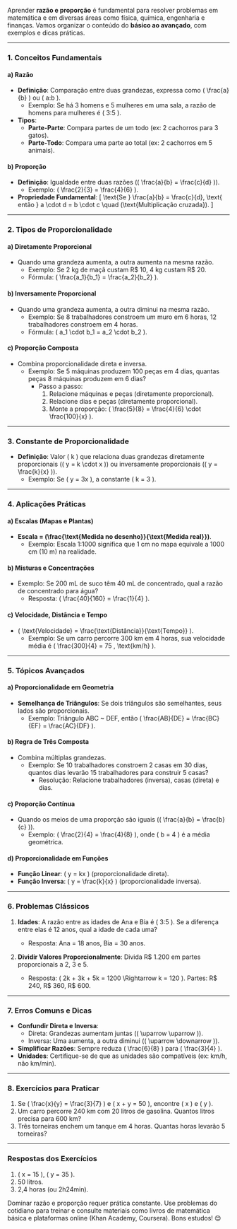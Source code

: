 Aprender **razão e proporção** é fundamental para resolver problemas em matemática e em diversas áreas como física, química, engenharia e finanças. Vamos organizar o conteúdo do **básico ao avançado**, com exemplos e dicas práticas.

---

### **1. Conceitos Fundamentais**
#### **a) Razão**
- **Definição**: Comparação entre duas grandezas, expressa como \( \frac{a}{b} \) ou \( a:b \).
  - Exemplo: Se há 3 homens e 5 mulheres em uma sala, a razão de homens para mulheres é \( 3:5 \).
- **Tipos**:
  - **Parte-Parte**: Compara partes de um todo (ex: 2 cachorros para 3 gatos).
  - **Parte-Todo**: Compara uma parte ao total (ex: 2 cachorros em 5 animais).

#### **b) Proporção**
- **Definição**: Igualdade entre duas razões (\( \frac{a}{b} = \frac{c}{d} \)).
  - Exemplo: \( \frac{2}{3} = \frac{4}{6} \).
- **Propriedade Fundamental**:
  \[
  \text{Se } \frac{a}{b} = \frac{c}{d}, \text{ então } a \cdot d = b \cdot c \quad (\text{Multiplicação cruzada}).
  \]

---

### **2. Tipos de Proporcionalidade**
#### **a) Diretamente Proporcional**
- Quando uma grandeza aumenta, a outra aumenta na mesma razão.
  - Exemplo: Se 2 kg de maçã custam R$ 10, 4 kg custam R$ 20.
  - Fórmula: \( \frac{a_1}{b_1} = \frac{a_2}{b_2} \).

#### **b) Inversamente Proporcional**
- Quando uma grandeza aumenta, a outra diminui na mesma razão.
  - Exemplo: Se 8 trabalhadores constroem um muro em 6 horas, 12 trabalhadores constroem em 4 horas.
  - Fórmula: \( a_1 \cdot b_1 = a_2 \cdot b_2 \).

#### **c) Proporção Composta**
- Combina proporcionalidade direta e inversa.
  - Exemplo: Se 5 máquinas produzem 100 peças em 4 dias, quantas peças 8 máquinas produzem em 6 dias?
    - Passo a passo:
      1. Relacione máquinas e peças (diretamente proporcional).
      2. Relacione dias e peças (diretamente proporcional).
      3. Monte a proporção: \( \frac{5}{8} = \frac{4}{6} \cdot \frac{100}{x} \).

---

### **3. Constante de Proporcionalidade**
- **Definição**: Valor \( k \) que relaciona duas grandezas diretamente proporcionais (\( y = k \cdot x \)) ou inversamente proporcionais (\( y = \frac{k}{x} \)).
  - Exemplo: Se \( y = 3x \), a constante \( k = 3 \).

---

### **4. Aplicações Práticas**
#### **a) Escalas (Mapas e Plantas)**
- **Escala = \(\frac{\text{Medida no desenho}}{\text{Medida real}}\)**.
  - Exemplo: Escala 1:1000 significa que 1 cm no mapa equivale a 1000 cm (10 m) na realidade.

#### **b) Misturas e Concentrações**
- Exemplo: Se 200 mL de suco têm 40 mL de concentrado, qual a razão de concentrado para água?
  - Resposta: \( \frac{40}{160} = \frac{1}{4} \).

#### **c) Velocidade, Distância e Tempo**
- \( \text{Velocidade} = \frac{\text{Distância}}{\text{Tempo}} \).
  - Exemplo: Se um carro percorre 300 km em 4 horas, sua velocidade média é \( \frac{300}{4} = 75 \, \text{km/h} \).

---

### **5. Tópicos Avançados**
#### **a) Proporcionalidade em Geometria**
- **Semelhança de Triângulos**: Se dois triângulos são semelhantes, seus lados são proporcionais.
  - Exemplo: Triângulo ABC ~ DEF, então \( \frac{AB}{DE} = \frac{BC}{EF} = \frac{AC}{DF} \).

#### **b) Regra de Três Composta**
- Combina múltiplas grandezas.
  - Exemplo: Se 10 trabalhadores constroem 2 casas em 30 dias, quantos dias levarão 15 trabalhadores para construir 5 casas?
    - Resolução: Relacione trabalhadores (inversa), casas (direta) e dias.

#### **c) Proporção Contínua**
- Quando os meios de uma proporção são iguais (\( \frac{a}{b} = \frac{b}{c} \)).
  - Exemplo: \( \frac{2}{4} = \frac{4}{8} \), onde \( b = 4 \) é a média geométrica.

#### **d) Proporcionalidade em Funções**
- **Função Linear**: \( y = kx \) (proporcionalidade direta).
- **Função Inversa**: \( y = \frac{k}{x} \) (proporcionalidade inversa).

---

### **6. Problemas Clássicos**
1. **Idades**: A razão entre as idades de Ana e Bia é \( 3:5 \). Se a diferença entre elas é 12 anos, qual a idade de cada uma?
   - Resposta: Ana = 18 anos, Bia = 30 anos.

2. **Dividir Valores Proporcionalmente**: Divida R$ 1.200 em partes proporcionais a 2, 3 e 5.
   - Resposta: \( 2k + 3k + 5k = 1200 \Rightarrow k = 120 \). Partes: R$ 240, R$ 360, R$ 600.

---

### **7. Erros Comuns e Dicas**
- **Confundir Direta e Inversa**:
  - Direta: Grandezas aumentam juntas (\( \uparrow \uparrow \)).
  - Inversa: Uma aumenta, a outra diminui (\( \uparrow \downarrow \)).
- **Simplificar Razões**: Sempre reduza \( \frac{6}{8} \) para \( \frac{3}{4} \).
- **Unidades**: Certifique-se de que as unidades são compatíveis (ex: km/h, não km/min).

---

### **8. Exercícios para Praticar**
1. Se \( \frac{x}{y} = \frac{3}{7} \) e \( x + y = 50 \), encontre \( x \) e \( y \).
2. Um carro percorre 240 km com 20 litros de gasolina. Quantos litros precisa para 600 km?
3. Três torneiras enchem um tanque em 4 horas. Quantas horas levarão 5 torneiras?

---

### **Respostas dos Exercícios**
1. \( x = 15 \), \( y = 35 \).  
2. 50 litros.  
3. 2,4 horas (ou 2h24min).  

Dominar razão e proporção requer prática constante. Use problemas do cotidiano para treinar e consulte materiais como livros de matemática básica e plataformas online (Khan Academy, Coursera). Bons estudos! 😊